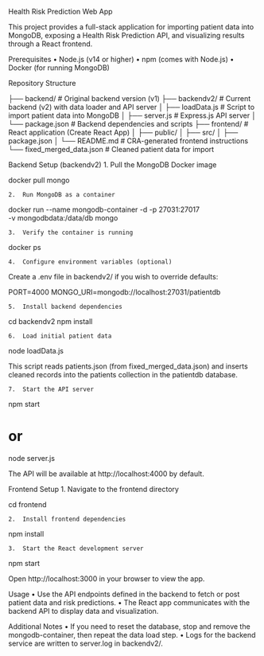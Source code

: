 Health Risk Prediction Web App

This project provides a full-stack application for importing patient data into MongoDB, exposing a Health Risk Prediction API, and visualizing results through a React frontend.

Prerequisites
	•	Node.js (v14 or higher)
	•	npm (comes with Node.js)
	•	Docker (for running MongoDB)

Repository Structure

├── backend/                  # Original backend version (v1)
├── backendv2/                # Current backend (v2) with data loader and API server
│   ├── loadData.js           # Script to import patient data into MongoDB
│   ├── server.js             # Express.js API server
│   └── package.json          # Backend dependencies and scripts
├── frontend/                 # React application (Create React App)
│   ├── public/
│   ├── src/
│   ├── package.json
│   └── README.md             # CRA-generated frontend instructions
└── fixed_merged_data.json    # Cleaned patient data for import

Backend Setup (backendv2)
	1.	Pull the MongoDB Docker image

docker pull mongo


	2.	Run MongoDB as a container

docker run --name mongodb-container -d -p 27031:27017 \
  -v mongodbdata:/data/db mongo


	3.	Verify the container is running

docker ps


	4.	Configure environment variables (optional)
Create a .env file in backendv2/ if you wish to override defaults:

PORT=4000
MONGO_URI=mongodb://localhost:27031/patientdb


	5.	Install backend dependencies

cd backendv2
npm install


	6.	Load initial patient data

node loadData.js

This script reads patients.json (from fixed_merged_data.json) and inserts cleaned records into the patients collection in the patientdb database.

	7.	Start the API server

npm start
# or
node server.js

The API will be available at http://localhost:4000 by default.

Frontend Setup
	1.	Navigate to the frontend directory

cd frontend


	2.	Install frontend dependencies

npm install


	3.	Start the React development server

npm start

Open http://localhost:3000 in your browser to view the app.

Usage
	•	Use the API endpoints defined in the backend to fetch or post patient data and risk predictions.
	•	The React app communicates with the backend API to display data and visualization.

Additional Notes
	•	If you need to reset the database, stop and remove the mongodb-container, then repeat the data load step.
	•	Logs for the backend service are written to server.log in backendv2/.


